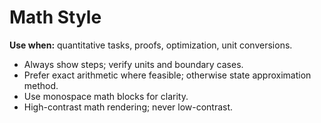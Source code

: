 # Math Style

**Use when:** quantitative tasks, proofs, optimization, unit conversions.

- Always show steps; verify units and boundary cases.
- Prefer exact arithmetic where feasible; otherwise state approximation method.
- Use monospace math blocks for clarity.
- High-contrast math rendering; never low-contrast.